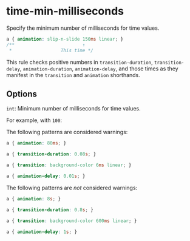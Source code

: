 # time-min-milliseconds

Specify the minimum number of milliseconds for time values.

```css
a { animation: slip-n-slide 150ms linear; }
/**                         ↑
 *                  This time */
```

This rule checks positive numbers in `transition-duration`, `transition-delay`, `animation-duration`, `animation-delay`, and those times as they manifest in the `transition` and `animation` shorthands.

## Options

`int`: Minimum number of milliseconds for time values.

For example, with `100`:

The following patterns are considered warnings:

```css
a { animation: 80ms; }
```

```css
a { transition-duration: 0.08s; }
```

```css
a { transition: background-color 6ms linear; }
```

```css
a { animation-delay: 0.01s; }
```

The following patterns are *not* considered warnings:

```css
a { animation: 8s; }
```

```css
a { transition-duration: 0.8s; }
```

```css
a { transition: background-color 600ms linear; }
```

```css
a { animation-delay: 1s; }
```

